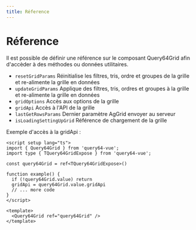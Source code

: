 ```yaml
---
title: Réference
---
```


# Réference

Il est possible de définir une référence sur le composant Query64Grid afin d'accèder à des méthodes ou données utilitaires.

- `resetGridParams` Réinitialise les filtres, tris, ordre et groupes de la grille et re-alimente la grille en données  
- `updateGridParams` Applique des filtres, tris, ordres et groupes à la grille et re-alimente la grille en données 
- `gridOptions` Accès aux options de la grille
- `gridApi` Accès à l'API de la grille  
- `lastGetRowsParams` Dernier paramètre AgGrid envoyer au serveur  
- `isLoadingSettingUpGrid` Référence de chargement de la grille

Exemple d'accès à la gridApi :
```vue
<script setup lang="ts">
import { Query64Grid } from 'query64-vue';
import type { TQuery64GridExpose } from 'query64-vue';

const query64Grid = ref<TQuery64GridExpose>()

function example() {
  if (!query64Grid.value) return
  gridApi = query64Grid.value.gridApi
  // ... more code
}
</script>

<template>
  <Query64Grid ref="query64Grid" />
</template>
```
